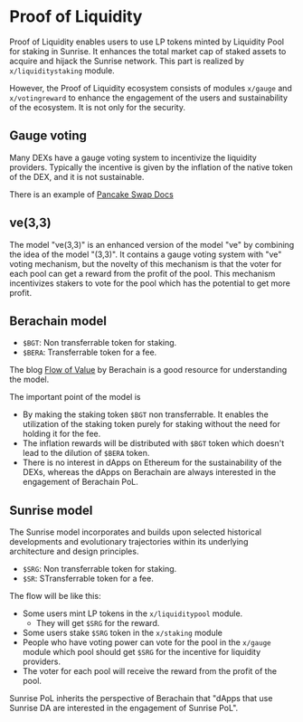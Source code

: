 # Proof of Liquidity

Proof of Liquidity enables users to use LP tokens minted by Liquidity Pool for staking in Sunrise. It enhances the total market cap of staked assets to acquire and hijack the Sunrise network. This part is realized by `x/liquiditystaking` module.

However, the Proof of Liquidity ecosystem consists of modules `x/gauge` and `x/votingreward` to enhance the engagement of the users and sustainability of the ecosystem. It is not only for the security.

## Gauge voting

Many DEXs have a gauge voting system to incentivize the liquidity providers. Typically the incentive is given by the inflation of the native token of the DEX, and it is not sustainable.

There is an example of [Pancake Swap Docs](https://docs.pancakeswap.finance/products/vecake/gauges-voting)

## ve(3,3)

The model "ve(3,3)" is an enhanced version of the model "ve" by combining the idea of the model "(3,3)". It contains a gauge voting system with "ve" voting mechanism, but the novelty of this mechanism is that the voter for each pool can get a reward from the profit of the pool. This mechanism incentivizes stakers to vote for the pool which has the potential to get more profit.

## Berachain model

* `$BGT`: Non transferrable token for staking.
* `$BERA`: Transferrable token for a fee.

The blog  [Flow of Value](https://blog.berachain.com/blog/flow-of-value-examining-the-differences-between-pos-and-pol-a-case-for-a-new-paradigm-in-sustainable-incentive-alignment-at-the-protocol-layer) by Berachain is a good resource for understanding the model.

The important point of the model is

* By making the staking token `$BGT` non transferrable. It enables the utilization of the staking token purely for staking without the need for holding it for the fee.
* The inflation rewards will be distributed with `$BGT` token which doesn't lead to the dilution of `$BERA` token.
* There is no interest in dApps on Ethereum for the sustainability of the DEXs, whereas the dApps on Berachain are always interested in the engagement of Berachain PoL.

## Sunrise model

The Sunrise model incorporates and builds upon selected historical developments and evolutionary trajectories within its underlying architecture and design principles.

* `$SRG`: Non transferrable token for staking.
* `$SR`: STransferrable token for a fee.

The flow will be like this:

* Some users mint LP tokens in the `x/liquiditypool` module.
  * They will get `$SRG` for the reward.
* Some users stake `$SRG` token in the `x/staking` module
* People who have voting power can vote for the pool in the `x/gauge` module which pool should get `$SRG` for the incentive for liquidity providers.
* The voter for each pool will receive the reward from the profit of the pool.

Sunrise PoL inherits the perspective of Berachain that "dApps that use Sunrise DA are interested in the engagement of Sunrise PoL".
